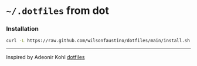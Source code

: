 # `~/.dotfiles` from dot

### Installation

```bash
curl -L https://raw.github.com/wilsonfaustino/dotfiles/main/install.sh | bash
```

---

Inspired by Adeonir Kohl [dotfiles](https://github.com/adeonir/dotfiles)